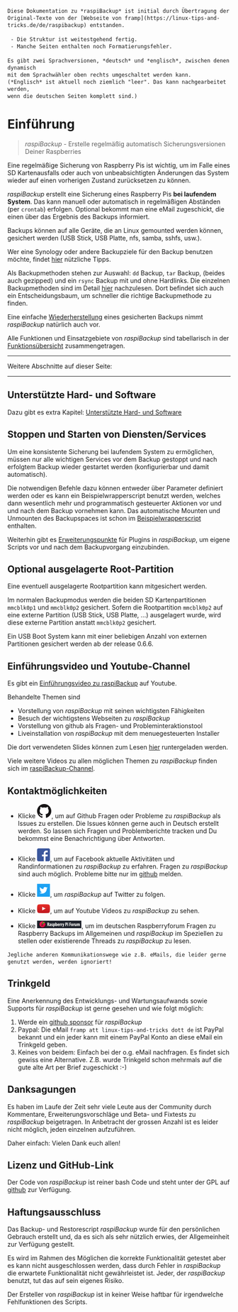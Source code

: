 ``` admonish info title="Work in progress - In Arbeit"
Diese Dokumentation zu *raspiBackup* ist initial durch Übertragung der
Original-Texte von der [Webseite von framp](https://linux-tips-and-tricks.de/de/raspibackup) entstanden.

 - Die Struktur ist weitestgehend fertig.
 - Manche Seiten enthalten noch Formatierungsfehler.

Es gibt zwei Sprachversionen, *deutsch* und *englisch*, zwischen denen dynamisch
mit dem Sprachwähler oben rechts umgeschaltet werden kann.
(*Englisch* ist aktuell noch ziemlich "leer". Das kann nachgearbeitet werden,
wenn die deutschen Seiten komplett sind.)
```


# Einführung

> *raspiBackup* - Erstelle regelmäßig automatisch Sicherungsversionen Deiner Raspberries

Eine regelmäßige Sicherung von Raspberry Pis ist wichtig, um im Falle eines
SD Kartenausfalls oder auch von unbeabsichtigten Änderungen das System wieder
auf einen vorherigen Zustand zurücksetzen zu können.

*raspiBackup* erstellt eine Sicherung eines Raspberry Pis **bei laufendem System**.
Das kann manuell oder automatisch in regelmäßigen Abständen (per `crontab`) erfolgen.
Optional bekommt man eine eMail zugeschickt, die einen über das
Ergebnis des Backups informiert.

Backups können auf alle Geräte, die an Linux gemounted werden können, gesichert
werden (USB Stick, USB Platte, nfs, samba, sshfs, usw.).

Wer eine Synology oder andere Backupziele für den Backup benutzen möchte,
findet [hier](more-backupspaces.md) nützliche Tipps.

Als Backupmethoden stehen zur Auswahl: `dd` Backup, `tar` Backup, (beides auch
gezipped) und ein `rsync` Backup mit und ohne Hardlinks.
Die einzelnen Backupmethoden sind im Detail [hier](backuptypes.md) nachzulesen.
Dort befindet sich auch ein Entscheidungsbaum, um schneller die richtige Backupmethode zu finden.

Eine einfache [Wiederherstellung](restore.md) eines gesicherten Backups nimmt *raspiBackup*
natürlich auch vor.

Alle Funktionen und Einsatzgebiete von *raspiBackup* sind tabellarisch in der
[Funktionsübersicht](function-overview.md) zusammengetragen.

---

Weitere Abschnitte auf dieser Seite:

<!-- toc -->

---

## Unterstützte Hard- und Software

Dazu gibt es extra Kapitel: [Unterstützte Hard- und Software](supported-hardware-and-software.md)

## Stoppen und Starten von Diensten/Services

Um eine konsistente Sicherung bei laufendem System zu ermöglichen, müssen
nur alle wichtigen Services vor dem Backup gestoppt und nach erfolgtem
Backup wieder gestartet werden (konfigurierbar und damit automatisch).

Die notwendigen Befehle dazu können entweder über Parameter definiert werden oder
es kann ein Beispielwrapperscript benutzt werden, welches dann wesentlich mehr
und programmatisch gesteuerter Aktionen vor und und nach dem Backup vornehmen
kann. Das automatische Mounten und Unmounten des Backupspaces ist schon im
[Beispielwrapperscript](https://github.com/framps/raspiBackup/blob/master/helper/raspiBackupWrapper.sh) enthalten.

Weiterhin gibt es [Erweiterungspunkte](hooks-for-own-scripts.md) für Plugins in *raspiBackup*,
um eigene Scripts vor und nach dem Backupvorgang einzubinden.


## Optional ausgelagerte Root-Partition

Eine eventuell ausgelagerte Rootpartition kann mitgesichert werden.

Im normalen Backupmodus werden die beiden SD Kartenpartitionen `mmcblk0p1`
und `mmcblk0p2` gesichert. Sofern die Rootpartition `mmcblk0p2` auf eine externe
Partition (USB Stick, USB Platte, ...) ausgelagert wurde, wird diese externe
Partition anstatt `mmcblk0p2` gesichert.

Ein USB Boot System kann mit einer beliebigen Anzahl von externen Partitionen
gesichert werden ab der release 0.6.6.

## Einführungsvideo und Youtube-Channel

Es gibt ein [Einführungsvideo zu raspiBackup](https://youtu.be/PuK_FNK674s) auf Youtube.

Behandelte Themen sind

  * Vorstellung von *raspiBackup* mit seinen wichtigsten Fähigkeiten
  * Besuch der wichtigstens Webseiten zu *raspiBackup*
  * Vorstellung von github als Fragen- und Probleminteraktionstool
  * Liveinstallation von *raspiBackup* mit dem menuegesteuerten Installer

Die dort verwendeten Slides können zum Lesen [hier](https://www.linux-tips-and-tricks.de/de/downloads/raspibackup-de-pdf/download) runtergeladen werden.

Viele weitere Videos zu allen möglichen Themen zu *raspiBackup* finden sich im [raspiBackup-Channel](https://www.youtube.com/@raspiBackup).



## Kontaktmöglichkeiten

* Klicke [![Github](images/icons/GitHub-Mark-32px.png)](https://github.com/framps/raspiBackup/issues),
  um auf Github Fragen oder Probleme zu *raspiBackup* als Issues zu erstellen.
  Die Issues können gerne auch in Deutsch erstellt werden.
  So lassen sich Fragen und Problemberichte tracken und Du bekommst eine Benachrichtigung über Antworten.

* Klicke [![Facebook](images/icons/FB-f-Logo__blue_29.png)](https://www.facebook.com/raspiBackup/),
  um auf Facebook aktuelle Aktivitäten und Randinformationen zu *raspiBackup* zu erfahren.
  Fragen zu *raspiBackup* sind auch möglich. Probleme bitte nur im [github](https://github.com/framps/raspiBackup/issues) melden.

* Klicke [![Twitter](images/icons/Twitter-f-Logo__blue_29.png)](https://www.twitter.com/linuxframp),
  um *raspiBackup* auf Twitter zu folgen.

* Klicke [![Youtube](images/icons/Youtube.png)](https://www.youtube.com/channel/UCnFHtfMXVpWy6mzMazqyINg),
  um auf Youtube Videos zu *raspiBackup* zu sehen.

* Klicke [![RaspberryForum](images/icons/RaspberryForumSmall.png)](https://forum-raspberrypi.de/forum/board/153-backup/),
  um im deutschen Raspberryforum Fragen zu Raspberry Backups im Allgemeinen und *raspiBackup* im Speziellen zu stellen oder
  existierende Threads zu *raspiBackup* zu lesen.

``` admonish info title="Hinweis"
Jegliche anderen Kommunikationswege wie z.B. eMails, die leider gerne genutzt werden, werden ignoriert!
```

## Trinkgeld

Eine Anerkennung des Entwicklungs- und Wartungsaufwands sowie Supports für
*raspiBackup* ist gerne gesehen und wie folgt möglich:

1. Werde ein [github sponsor](https://github.com/sponsors/framps) für *raspiBackup*
2. Paypal: Die eMail `framp att linux-tips-and-tricks dott de` ist PayPal bekannt
   und ein jeder kann mit einem PayPal Konto an diese eMail ein Trinkgeld geben.
3. Keines von beidem: Einfach bei der o.g. eMail nachfragen. Es findet sich
   gewiss eine Alternative. Z.B. wurde Trinkgeld schon mehrmals auf die
   gute alte Art per Brief zugeschickt :-)


## Danksagungen

Es haben im Laufe der Zeit sehr viele Leute aus der Community durch Kommentare,
Erweiterungsvorschläge und Beta- und Fixtests zu *raspiBackup* beigetragen.
In Anbetracht der grossen Anzahl ist es leider nicht möglich, jeden einzelnen aufzuführen.

Daher einfach: Vielen Dank euch allen!


## Lizenz und GitHub-Link

Der Code von *raspiBackup* ist reiner bash Code und steht unter der GPL auf [github](https://github.com/framps/raspiBackup) zur Verfügung.


## Haftungsausschluss

Das Backup- und Restorescript *raspiBackup* wurde für den persönlichen Gebrauch
erstellt und, da es sich als sehr nützlich erwies, der Allgemeinheit zur
Verfügung gestellt.

Es wird im Rahmen des Möglichen die korrekte Funktionalität getestet
aber es kann nicht ausgeschlossen werden, dass durch Fehler in
*raspiBackup* die erwartete Funktionalität nicht gewährleistet ist.
Jeder, der *raspiBackup* benutzt, tut das auf sein eigenes Risiko.

Der Ersteller von *raspiBackup* ist in keiner Weise haftbar für
irgendwelche Fehlfunktionen des Scripts.


[.status]: todo "update or delete last donation info?"
[.source]: https://www.linux-tips-and-tricks.de/de/raspibackup
[.source]: https://www.linux-tips-and-tricks.de/en/backup
[.source]: https://linux-tips-and-tricks.de/de/trinkgeld

